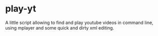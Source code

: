 play-yt
=======

A little script allowing to find and play youtube videos in command line, using mplayer and some quick and dirty xml editing.
